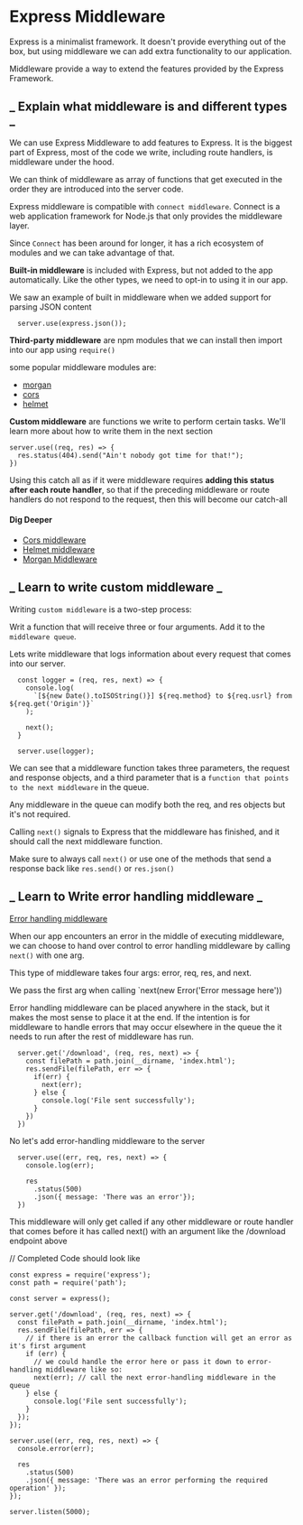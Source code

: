 # Express Middleware

Express is a minimalist framework. It doesn't provide everything out of the box, but using middleware we can add extra functionality to our application.

Middleware provide a way to extend the features provided by the Express Framework.

## **_ Explain what middleware is and different types _**

We can use Express Middleware to add features to Express. It is the biggest part of Express, most of the code we write, including route handlers, is middleware under the hood.

We can think of middleware as array of functions that get executed in the order they are introduced into the server code.

Express middleware is compatible with `connect middleware`. Connect is a web application framework for Node.js that only provides the middleware layer.

Since `Connect` has been around for longer, it has a rich ecosystem of modules and we can take advantage of that.

<strong>Built-in middleware</strong> is included with Express, but not added to the app automatically. Like the other types, we need to opt-in to using it in our app.

We saw an example of built in middleware when we added support for parsing JSON content

      server.use(express.json());

<strong>Third-party middleware</strong> are npm modules that we can install then import into our app using `require()`

some popular middleware modules are:

- <a href="https://www.npmjs.com/package/morgan">morgan</a>
- <a href="https://www.npmjs.com/package/cors">cors</a>
- <a href="https://www.npmjs.com/package/helmet">helmet</a>

<strong>Custom middleware</strong> are functions we write to perform certain tasks. We'll learn more about how to write them in the next section

    server.use((req, res) => {
      res.status(404).send("Ain't nobody got time for that!");
    })

Using this catch all as if it were middleware requires <strong>adding this status after each route handler</strong>, so that if the preceding middleware or route handlers do not respond to the request, then this will become our catch-all

#### Dig Deeper

- <a href="https://www.npmjs.com/package/cors">Cors middleware</a>
- <a href="https://www.npmjs.com/package/helmet">Helmet middleware</a>
- <a href="https://www.npmjs.com/package/morgan">Morgan Middleware</a>

## **_ Learn to write custom middleware _**

Writing `custom middleware` is a two-step process:

Writ a function that will receive three or four arguments. Add it to the `middleware queue`.

Lets write middleware that logs information about every request that comes into our server.

      const logger = (req, res, next) => {
        console.log(
          `[${new Date().toISOString()}] ${req.method} to ${req.usrl} from ${req.get('Origin')}`
        );

        next();
      }

      server.use(logger);

We can see that a middleware function takes three parameters, the request and response objects, and a third parameter that is a `function that points to the next middleware` in the queue.

Any middleware in the queue can modify both the req, and res objects but it's not required.

Calling `next()` signals to Express that the middleware has finished, and it should call the next middleware function.

Make sure to always call `next()` or use one of the methods that send a response back like `res.send()` or `res.json()`

## **_ Learn to Write error handling middleware _**

<a href="https://nemethgergely.com/error-handling-express-async-await/">Error handling middleware</a>

When our app encounters an error in the middle of executing middleware, we can choose to hand over control to error handling middleware by calling `next()` with one arg.

This type of middleware takes four args: error, req, res, and next.

We pass the first arg when calling `next(new Error('Error message here'))

Error handling middleware can be placed anywhere in the stack, but it makes the most sense to place it at the end. If the intention is for middleware to handle errors that may occur elsewhere in the queue the it needs to run after the rest of middleware has run.

      server.get('/download', (req, res, next) => {
        const filePath = path.join(__dirname, 'index.html');
        res.sendFile(filePath, err => {
          if(err) {
            next(err);
          } else {
            console.log('File sent successfully');
          }
        })
      })

No let's add error-handling middleware to the server

      server.use((err, req, res, next) => {
        console.log(err);

        res
          .status(500)
          .json({ message: 'There was an error'});
      })

This middleware will only get called if any other middleware or route handler that comes before it has called next() with an argument like the /download endpoint above

// Completed Code should look like

    const express = require('express');
    const path = require('path');

    const server = express();

    server.get('/download', (req, res, next) => {
      const filePath = path.join(__dirname, 'index.html');
      res.sendFile(filePath, err => {
        // if there is an error the callback function will get an error as it's first argument
        if (err) {
          // we could handle the error here or pass it down to error-handling middleware like so:
          next(err); // call the next error-handling middleware in the queue
        } else {
          console.log('File sent successfully');
        }
      });
    });

    server.use((err, req, res, next) => {
      console.error(err);

      res
        .status(500)
        .json({ message: 'There was an error performing the required operation' });
    });

    server.listen(5000);
